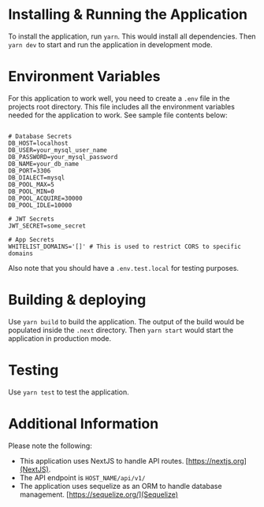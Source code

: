 
# Installing & Running the Application

To install the application, run `yarn`. This would install all dependencies. Then `yarn dev` to start and run the application in development mode.

# Environment Variables

For this application to work well, you need to create a `.env` file in the projects root directory. This file includes all the environment variables needed for the application to work. See sample file contents below:

```.env

# Database Secrets
DB_HOST=localhost
DB_USER=your_mysql_user_name
DB_PASSWORD=your_mysql_password
DB_NAME=your_db_name
DB_PORT=3306
DB_DIALECT=mysql
DB_POOL_MAX=5
DB_POOL_MIN=0
DB_POOL_ACQUIRE=30000
DB_POOL_IDLE=10000

# JWT Secrets
JWT_SECRET=some_secret

# App Secrets
WHITELIST_DOMAINS='[]' # This is used to restrict CORS to specific domains

```

Also note that you should have a `.env.test.local` for testing purposes.

# Building & deploying

Use `yarn build` to build the application. The output of the build would be populated inside the `.next` directory. Then `yarn start` would start the application in production mode.

# Testing

Use `yarn test` to test the application.

# Additional Information

Please note the following:

- This application uses NextJS to handle API routes. [https://nextjs.org](NextJS).
- The API endpoint is `HOST_NAME/api/v1/`
- The application uses sequelize as an ORM to handle database management. [https://sequelize.org/](Sequelize)
